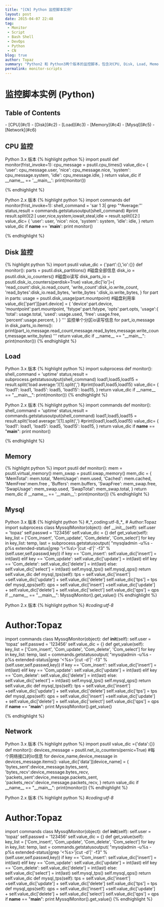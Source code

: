 ```yaml
---
title: "[CN] Python 监控脚本实例"
layout: post
date: 2015-04-07 22:48
tag:
 - Monitor
 - Script
 - Bash Shell
 - DevOps
 - Python
 - CN
blog: true
author: Topaz
summary: "Python2 和 Python3两个版本的监控脚本，包含对CPU, Disk, Load, Memory, MySQL 和 Network 的监控"
permalink: monitor-scripts
---
```

<h1 class="title"> 监控脚本实例 (Python) </h1>


<h2> Table of Contents</h2>
- [CPU](#c1)
- [Disk](#c2)
- [Load](#c3)
- [Memory](#c4)
- [Mysql](#c5)
- [Network](#c6)


<h2 id="c1"> CPU 监控 </h2>
Python 3.x 版本
{% highlight python %}
import psutil
def monitor(frist_invoke=1):
    cpu_message = psutil.cpu_times()
    value_dic= {
        'user': cpu_message.user,
        'nice': cpu_message.nice,
        'system': cpu_message.system,
        'idle': cpu_message.idle,
}
    return value_dic
if __name__ == '__main__':
    print(monitor())

{% endhighlight %}

Python 2.x 版本
{% highlight python %}
import commands
def monitor(frist_invoke=1):
    shell_command = 'sar 1 3| grep "^Average:"'
    status,result = commands.getstatusoutput(shell_command)
    #print result.split()[2:]
    user,nice,system,iowait,steal,idle = result.split()[2:]
    value_dic= {
        'user': user,
        'nice': nice,
        'system': system,
        'idle': idle,
}
    return value_dic
if __name__ == '__main__':
    print monitor()

{% endhighlight %}
<h2 id="c2">Disk 监控</h2>
{% highlight python %}
import psutil
value_dic = {'part':{},'io':{}}
def monitor():
    parts = psutil.disk_partitions()    #磁盘全部信息
    disk_io = psutil.disk_io_counters() #磁盘io读写
    disk_parts_io = psutil.disk_io_counters(perdisk=True)
    value_dic['io']={
        'read_count':disk_io.read_count,
        'write_count':disk_io.write_count,
        'read_bytes':disk_io.read_bytes,
        'write_bytes ':disk_io.write_bytes,
    }
    for part in parts:
        usage = psutil.disk_usage(part.mountpoint)  #磁盘利用率
        value_dic['part'][part.device] = {
            'device':part.device,
            'mountpoint':part.mountpoint,
            'fstype':part.fstype,
            'opts':part.opts,
            'usage':{
                'total': usage.total,
                'used': usage.used,
                'free': usage.free,
                'percent':usage.percent,
            }
        }
    '''
    监控单个分区io读写信息
    for part_io,message in disk_parts_io.items():
        print(part_io,message.read_count,message.read_bytes,message.write_count,message.write_bytes)
    '''
    return value_dic
if __name__ == "__main__":
    print(monitor())
{% endhighlight %}

<h2 id="c3"> Load  </h2>
Python 3.x 版本
{% highlight python %}
import subprocess
def monitor():
    shell_command = 'uptime'
    status,result = subprocess.getstatusoutput(shell_command)
    load1,load5,load15 = result.split('load average:')[1].split(',')
    #print(load1,load5,load15)
    value_dic= {
            'load1': load1,
            'load5': load5,
            'load15': load15,
    }
    return value_dic
if __name__ == "__main__":
    print(monitor())
{% endhighlight %}

Python 2.x 版本
{% highlight python %}
import commands
def monitor():
    shell_command = 'uptime'
    status,result = commands.getstatusoutput(shell_command)
    load1,load5,load15 = result.split('load average:')[1].split(',')
    #print(load1,load5,load15)
    value_dic= {
            'load1': load1,
            'load5': load5,
            'load15': load15,
    }
    return value_dic
if __name__ == "__main__":
    print monitor()

{% endhighlight %}

<h2 id="c4">Memory</h2>
{% highlight python %}
import psutil
def monitor():
    mem = psutil.virtual_memory()
    mem_swap = psutil.swap_memory()
    mem_dic = { 'MemTotal': mem.total,
            'MemUsage': mem.used,
            'Cached': mem.cached,
            'MemFree':mem.free ,
            'Buffers': mem.buffers,
            'SwapFree': mem_swap.free,
            'SwapUsage': mem_swap.used,
            'SwapTotal': mem_swap.total,
            }
    return mem_dic
if __name__ == '__main__':
    print(monitor())
{% endhighlight %}

<h2 id="c5">Mysql  </h2>
Python 3.x 版本
{% highlight python %}
#_*_coding:utf-8_*_
# Author:Topaz
import subprocess
class MyssqlMonitor(object):
    def __init__(self):
        self.user = 'topaz'
        self.passwd = '123456'
        self.value_dic = {}
    def get_value(self):
        key_list = ['Com_insert', 'Com_update', 'Com_delete', 'Com_select']
        for key in key_list:
            temp, last = subprocess.getstatusoutput(
                "mysqladmin -u%s -p%s extended-status|grep '\<%s\>'|cut -d'|' -f3"
                %(self.user,self.passwd,key))
            if key == 'Com_insert':
                self.value_dic['insert'] = int(last)
            elif key == 'Com_update':
                self.value_dic['update'] = int(last)
            elif key == 'Com_delete':
                self.value_dic['delete'] = int(last)
            else:
                self.value_dic['select'] = int(last)
        self.mysql_tps()
        self.mysql_qps()
        return self.value_dic
    def mysql_tps(self):
        tps = self.value_dic['insert'] +self.value_dic['update'] + self.value_dic['delete']
        self.value_dic['tps'] = tps
    def mysql_qps(self):
        qps = self.value_dic['insert'] +self.value_dic['update'] + self.value_dic['delete'] + self.value_dic['select']
        self.value_dic['qps'] = qps
if __name__ == "__main__":
    MyssqlMonitor().get_value()
{% endhighlight %}

Python 2.x 版本
{% highlight python %}
#_*_coding:utf-8_*_
# Author:Topaz
import commands
class MyssqlMonitor(object):
    def __init__(self):
        self.user = 'topaz'
        self.passwd = '123456'
        self.value_dic = {}
    def get_value(self):
        key_list = ['Com_insert', 'Com_update', 'Com_delete', 'Com_select']
        for key in key_list:
            temp, last = commands.getstatusoutput(
                "mysqladmin -u%s -p%s extended-status|grep '\<%s\>'|cut -d'|' -f3"
                %(self.user,self.passwd,key))
            if key == 'Com_insert':
                self.value_dic['insert'] = int(last)
            elif key == 'Com_update':
                self.value_dic['update'] = int(last)
            elif key == 'Com_delete':
                self.value_dic['delete'] = int(last)
            else:
                self.value_dic['select'] = int(last)
        self.mysql_tps()
        self.mysql_qps()
        return self.value_dic
    def mysql_tps(self):
        tps = self.value_dic['insert'] +self.value_dic['update'] + self.value_dic['delete']
        self.value_dic['tps'] = tps
    def mysql_qps(self):
        qps = self.value_dic['insert'] +self.value_dic['update'] + self.value_dic['delete'] + self.value_dic['select']
        self.value_dic['qps'] = qps
if __name__ == "__main__":
    print MyssqlMonitor().get_value()

{% endhighlight %}
<h2 id="c6">Network </h2>
Python 3.x 版本
{% highlight python %}
import psutil
value_dic ={'data':{}}
def monitor():
    devices_message = psutil.net_io_counters(pernic=True)   #每个网络接口的io信息
    for device_name,device_message in devices_message.items():
        value_dic['data'][device_name] = {
            'bytes_sent':device_message.bytes_sent,
            'bytes_recv':device_message.bytes_recv,
            'packets_sent':device_message.packets_sent,
            'packets_recv':device_message.packets_recv,
        }
    return value_dic
if __name__ == "__main__":
   print(monitor())
{% endhighlight %}


Python 2.x 版本
{% highlight python %}
#_*_coding:utf-8_*_
# Author:Topaz
import commands
class MyssqlMonitor(object):
    def __init__(self):
        self.user = 'topaz'
        self.passwd = '123456'
        self.value_dic = {}
    def get_value(self):
        key_list = ['Com_insert', 'Com_update', 'Com_delete', 'Com_select']
        for key in key_list:
            temp, last = commands.getstatusoutput(
                "mysqladmin -u%s -p%s extended-status|grep '\<%s\>'|cut -d'|' -f3"
                %(self.user,self.passwd,key))
            if key == 'Com_insert':
                self.value_dic['insert'] = int(last)
            elif key == 'Com_update':
                self.value_dic['update'] = int(last)
            elif key == 'Com_delete':
                self.value_dic['delete'] = int(last)
            else:
                self.value_dic['select'] = int(last)
        self.mysql_tps()
        self.mysql_qps()
        return self.value_dic
    def mysql_tps(self):
        tps = self.value_dic['insert'] +self.value_dic['update'] + self.value_dic['delete']
        self.value_dic['tps'] = tps
    def mysql_qps(self):
        qps = self.value_dic['insert'] +self.value_dic['update'] + self.value_dic['delete'] + self.value_dic['select']
        self.value_dic['qps'] = qps
if __name__ == "__main__":
    print MyssqlMonitor().get_value()
{% endhighlight %}
